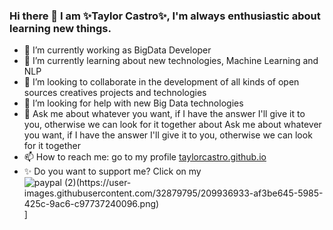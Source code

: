 ### Hi there 👋 I am ✨Taylor Castro✨, I'm always enthusiastic about learning new things.
- 🔭 I’m currently working as BigData Developer
- 🌱 I’m currently learning about new technologies, Machine Learning and NLP
- 👯 I’m looking to collaborate in the development of all kinds of open sources creatives projects and technologies
- 🤔 I’m looking for help with new Big Data technologies
- 💬 Ask me about whatever you want, if I have the answer I'll give it to you, otherwise we can look for it together about Ask me about whatever you want, if I have the       answer I'll give it to you, otherwise we can look for it together
- 📫 How to reach me: go to my profile [taylorcastro.github.io ](https://taylorcastro.github.io/profile/)
- ✨ Do you want to support me?  Click on my ![paypal (2)(https://user-images.githubusercontent.com/32879795/209936933-af3be645-5985-425c-9ac6-c97737240096.png)](https://paypal.me/teilorcastro?country.x=ES&locale.x=es_ES)]
